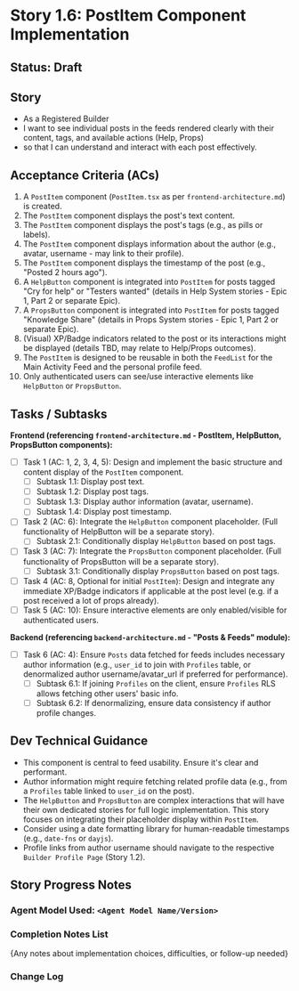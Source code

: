 # Story 1.6: PostItem Component Implementation

## Status: Draft

## Story

- As a Registered Builder
- I want to see individual posts in the feeds rendered clearly with their content, tags, and available actions (Help, Props)
- so that I can understand and interact with each post effectively.

## Acceptance Criteria (ACs)

1.  A `PostItem` component (`PostItem.tsx` as per `frontend-architecture.md`) is created.
2.  The `PostItem` component displays the post's text content.
3.  The `PostItem` component displays the post's tags (e.g., as pills or labels).
4.  The `PostItem` component displays information about the author (e.g., avatar, username - may link to their profile).
5.  The `PostItem` component displays the timestamp of the post (e.g., "Posted 2 hours ago").
6.  A `HelpButton` component is integrated into `PostItem` for posts tagged "Cry for help" or "Testers wanted" (details in Help System stories - Epic 1, Part 2 or separate Epic).
7.  A `PropsButton` component is integrated into `PostItem` for posts tagged "Knowledge Share" (details in Props System stories - Epic 1, Part 2 or separate Epic).
8.  (Visual) XP/Badge indicators related to the post or its interactions might be displayed (details TBD, may relate to Help/Props outcomes).
9.  The `PostItem` is designed to be reusable in both the `FeedList` for the Main Activity Feed and the personal profile feed.
10. Only authenticated users can see/use interactive elements like `HelpButton` or `PropsButton`.

## Tasks / Subtasks

**Frontend (referencing `frontend-architecture.md` - PostItem, HelpButton, PropsButton components):**
- [ ] Task 1 (AC: 1, 2, 3, 4, 5): Design and implement the basic structure and content display of the `PostItem` component.
    - [ ] Subtask 1.1: Display post text.
    - [ ] Subtask 1.2: Display post tags.
    - [ ] Subtask 1.3: Display author information (avatar, username).
    - [ ] Subtask 1.4: Display post timestamp.
- [ ] Task 2 (AC: 6): Integrate the `HelpButton` component placeholder. (Full functionality of HelpButton will be a separate story).
    - [ ] Subtask 2.1: Conditionally display `HelpButton` based on post tags.
- [ ] Task 3 (AC: 7): Integrate the `PropsButton` component placeholder. (Full functionality of PropsButton will be a separate story).
    - [ ] Subtask 3.1: Conditionally display `PropsButton` based on post tags.
- [ ] Task 4 (AC: 8, Optional for initial `PostItem`): Design and integrate any immediate XP/Badge indicators if applicable at the post level (e.g. if a post received a lot of props already).
- [ ] Task 5 (AC: 10): Ensure interactive elements are only enabled/visible for authenticated users.

**Backend (referencing `backend-architecture.md` - "Posts & Feeds" module):**
- [ ] Task 6 (AC: 4): Ensure `Posts` data fetched for feeds includes necessary author information (e.g., `user_id` to join with `Profiles` table, or denormalized author username/avatar_url if preferred for performance).
    - [ ] Subtask 6.1: If joining `Profiles` on the client, ensure `Profiles` RLS allows fetching other users' basic info.
    - [ ] Subtask 6.2: If denormalizing, ensure data consistency if author profile changes.

## Dev Technical Guidance

- This component is central to feed usability. Ensure it's clear and performant.
- Author information might require fetching related profile data (e.g., from a `Profiles` table linked to `user_id` on the post).
- The `HelpButton` and `PropsButton` are complex interactions that will have their own dedicated stories for full logic implementation. This story focuses on integrating their placeholder display within `PostItem`.
- Consider using a date formatting library for human-readable timestamps (e.g., `date-fns` or `dayjs`).
- Profile links from author username should navigate to the respective `Builder Profile Page` (Story 1.2).

## Story Progress Notes

### Agent Model Used: `<Agent Model Name/Version>`

### Completion Notes List

{Any notes about implementation choices, difficulties, or follow-up needed}

### Change Log 
